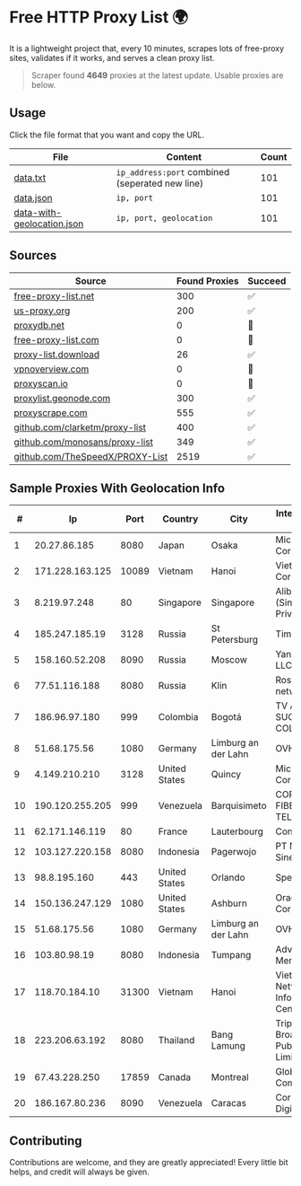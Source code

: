 
# Free HTTP Proxy List 🌍

It is a lightweight project that, every 10 minutes, scrapes lots of free-proxy sites, validates if it works, and serves a clean proxy list.


> Scraper found **4649** proxies at the latest update. Usable proxies are below.

## Usage

Click the file format that you want and copy the URL.


|File|Content|Count|
|----|-------|-----|
|[data.txt](https://raw.githubusercontent.com/themiralay/Proxy-List-World/master/data.txt)|`ip_address:port` combined (seperated new line)|101|
|[data.json](https://raw.githubusercontent.com/themiralay/Proxy-List-World/master/data.json)|`ip, port`|101|
|[data-with-geolocation.json](https://raw.githubusercontent.com/themiralay/Proxy-List-World/master/data-with-geolocation.json)|`ip, port, geolocation`|101|

## Sources

|Source|Found Proxies|Succeed|
|------|-------------|-------|
|[free-proxy-list.net](https://free-proxy-list.net)|300|✅|
|[us-proxy.org](https://www.us-proxy.org)|200|✅|
|[proxydb.net](http://proxydb.net)|0|🚫|
|[free-proxy-list.com](https://free-proxy-list.com/?page=&port=&type%5B%5D=http&type%5B%5D=https&up_time=0&search=Search)|0|🚫|
|[proxy-list.download](https://www.proxy-list.download/HTTP)|26|✅|
|[vpnoverview.com](https://vpnoverview.com/privacy/anonymous-browsing/free-proxy-servers)|0|🚫|
|[proxyscan.io](https://www.proxyscan.io)|0|🚫|
|[proxylist.geonode.com](https://proxylist.geonode.com/api/proxy-list?limit=300&page=1&sort_by=lastChecked&sort_type=desc&protocols=http,https)|300|✅|
|[proxyscrape.com](https://api.proxyscrape.com/v2/?request=displayproxies&protocol=http&timeout=10000&country=all&ssl=all&anonymity=all)|555|✅|
|[github.com/clarketm/proxy-list](https://raw.githubusercontent.com/clarketm/proxy-list/master/proxy-list-raw.txt)|400|✅|
|[github.com/monosans/proxy-list](https://raw.githubusercontent.com/monosans/proxy-list/main/proxies/http.txt)|349|✅|
|[github.com/TheSpeedX/PROXY-List](https://raw.githubusercontent.com/TheSpeedX/PROXY-List/master/http.txt)|2519|✅|


## Sample Proxies With Geolocation Info

|#|Ip|Port|Country|City|Internet Service Provider|
|-|--|----|-------|----|-------------------------|
|1|20.27.86.185|8080|Japan|Osaka|Microsoft Corporation|
|2|171.228.163.125|10089|Vietnam|Hanoi|Viettel Corporation|
|3|8.219.97.248|80|Singapore|Singapore|Alibaba Cloud (Singapore) Private Limited|
|4|185.247.185.19|3128|Russia|St Petersburg|TimeWeb Ltd.|
|5|158.160.52.208|8090|Russia|Moscow|Yandex.Cloud LLC|
|6|77.51.116.188|8080|Russia|Klin|Rostelecom networks|
|7|186.96.97.180|999|Colombia|Bogotá|TV AZTECA SUCURSAL COLOMBIA|
|8|51.68.175.56|1080|Germany|Limburg an der Lahn|OVH SAS|
|9|4.149.210.210|3128|United States|Quincy|Microsoft Corporation|
|10|190.120.255.205|999|Venezuela|Barquisimeto|CORPORACION FIBEX TELECOM, C.A.|
|11|62.171.146.119|80|France|Lauterbourg|Contabo GmbH|
|12|103.127.220.158|8080|Indonesia|Pagerwojo|PT Multi Guna Sinergi|
|13|98.8.195.160|443|United States|Orlando|Spectrum|
|14|150.136.247.129|1080|United States|Ashburn|Oracle Corporation|
|15|51.68.175.56|1080|Germany|Limburg an der Lahn|OVH SAS|
|16|103.80.98.19|8080|Indonesia|Tumpang|Advertise via PT Menaksopal|
|17|118.70.184.10|31300|Vietnam|Hanoi|Vietnam Internet Network Information Center|
|18|223.206.63.192|8080|Thailand|Bang Lamung|Triple T Broadband Public Company Limited|
|19|67.43.228.250|17859|Canada|Montreal|GloboTech Communications|
|20|186.167.80.236|8090|Venezuela|Caracas|Corporacion Digitel C.A|



## Contributing

Contributions are welcome, and they are greatly appreciated! Every
little bit helps, and credit will always be given.

